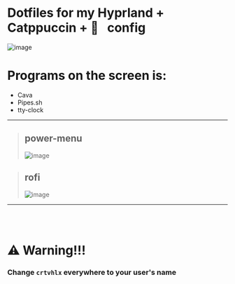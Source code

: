 
# Dotfiles for my Hyprland + Catppuccin +   &nbsp; config
![image](https://github.com/user-attachments/assets/0f3056b8-8d89-4a99-a545-6d242b9820c6)
<br/>

# Programs on the screen is:
- Cava
- Pipes.sh
- tty-clock

----

> ## power-menu
> ![image](https://github.com/user-attachments/assets/cf6c9641-8f1a-496f-a196-6ac3cf88c1ba)

> ## rofi
> ![image](https://github.com/user-attachments/assets/b19ae4ed-34e2-4569-9a99-191afc96df9e)

----
<br/>
<br/>

# ⚠️ Warning!!!
### Change `crtvhlx` everywhere to your user's name

